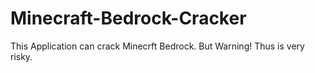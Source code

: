 # Minecraft-Bedrock-Cracker

This Application can crack Minecrft Bedrock. But Warning! Thus is very risky.
